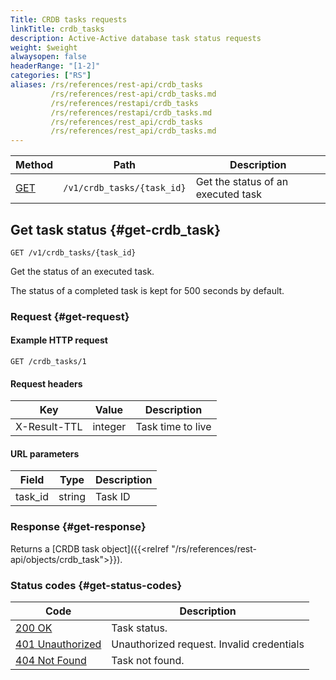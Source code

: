 ```yaml
---
Title: CRDB tasks requests
linkTitle: crdb_tasks
description: Active-Active database task status requests
weight: $weight
alwaysopen: false
headerRange: "[1-2]"
categories: ["RS"]
aliases: /rs/references/rest-api/crdb_tasks
         /rs/references/rest-api/crdb_tasks.md
         /rs/references/restapi/crdb_tasks
         /rs/references/restapi/crdb_tasks.md
         /rs/references/rest_api/crdb_tasks
         /rs/references/rest_api/crdb_tasks.md
---
```


| Method | Path | Description |
|--------|------|-------------|
| [GET](#get-crdb_task) | `/v1/crdb_tasks/{task_id}` | Get the status of an executed task |

## Get task status {#get-crdb_task}

	GET /v1/crdb_tasks/{task_id}

Get the status of an executed task.

The status of a completed task is kept for 500 seconds by default.

### Request {#get-request} 

#### Example HTTP request

    GET /crdb_tasks/1

#### Request headers

| Key | Value | Description |
|-----|-------|-------------|
| X-Result-TTL | integer | Task time to live |

#### URL parameters

| Field | Type | Description |
|-------|------|-------------|
| task_id | string | Task ID |

### Response {#get-response} 

Returns a [CRDB task object]({{<relref "/rs/references/rest-api/objects/crdb_task">}}).

### Status codes {#get-status-codes} 

| Code | Description |
|------|-------------|
| [200 OK](http://www.w3.org/Protocols/rfc2616/rfc2616-sec10.html#sec10.2.1) | Task status. |
| [401 Unauthorized](http://www.w3.org/Protocols/rfc2616/rfc2616-sec10.html#sec10.4.2) | Unauthorized request. Invalid credentials |
| [404 Not Found](http://www.w3.org/Protocols/rfc2616/rfc2616-sec10.html#sec10.4.5) | Task not found. |
